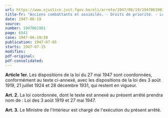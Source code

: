 ```yaml
---
url: https://www.ejustice.just.fgov.be/eli/arrete/1947/06/19/1947061901/justel
title-fr: "Anciens combattants et assimilés. - Droits de priorité. - Lois coordonnées."
date: 1947-06-19
source:
number: 1947061901
page: 6541
case: 1947-06-19/30
publication: 1947-07-05
starts: 1947-07-15
modifies:
pdf-original:
pdf-consolidated:
---
```


**Article 1er.** Les dispositions de la loi du 27 mai 1947 sont coordonnées, conformément au texte ci-annexé, avec les dispositions de la loi des 3 août 1919, 21 juillet 1924 et 28 décembre 1931, qui restent en vigueur.

**Art. 2.** La loi coordonnée, dont le texte est annexé au présent arrêté prendra nom de : Loi des 3 août 1919 et 27 mai 1947.

**Art. 3.** Le Ministre de l'Intérieur est chargé de l'exécution du présent arrêté.
